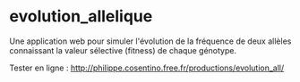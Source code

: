 # evolution_allelique
Une application web pour simuler l'évolution de la fréquence de deux allèles connaissant la valeur sélective (fitness) de chaque génotype.

Tester en ligne : http://philippe.cosentino.free.fr/productions/evolution_all/
